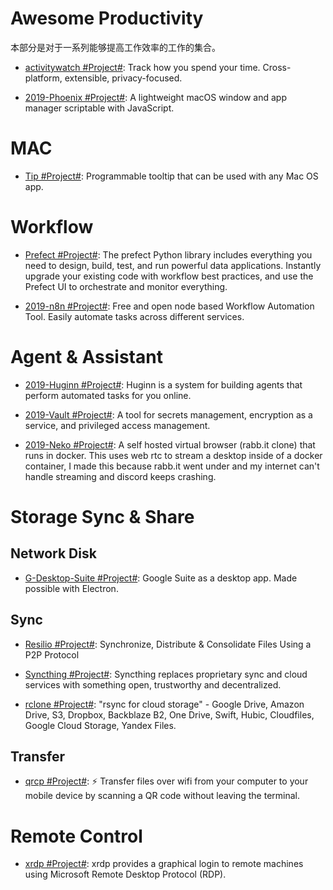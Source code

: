 # Awesome Productivity

本部分是对于一系列能够提高工作效率的工作的集合。

- [activitywatch #Project#](https://github.com/ActivityWatch/activitywatch): Track how you spend your time. Cross-platform, extensible, privacy-focused.

- [2019-Phoenix #Project#](https://github.com/kasper/phoenix): A lightweight macOS window and app manager scriptable with JavaScript.

# MAC

- [Tip #Project#](https://github.com/tanin47/tip): Programmable tooltip that can be used with any Mac OS app.

# Workflow

- [Prefect #Project#](https://www.prefect.io/products/core/): The prefect Python library includes everything you need to design, build, test, and run powerful data applications. Instantly upgrade your existing code with workflow best practices, and use the Prefect UI to orchestrate and monitor everything.

- [2019-n8n #Project#](https://github.com/n8n-io/n8n): Free and open node based Workflow Automation Tool. Easily automate tasks across different services.

# Agent & Assistant

- [2019-Huginn #Project#](https://github.com/huginn/huginn/): Huginn is a system for building agents that perform automated tasks for you online.

- [2019-Vault #Project#](https://github.com/hashicorp/vault): A tool for secrets management, encryption as a service, and privileged access management.

- [2019-Neko #Project#](https://github.com/nurdism/neko): A self hosted virtual browser (rabb.it clone) that runs in docker. This uses web rtc to stream a desktop inside of a docker container, I made this because rabb.it went under and my internet can't handle streaming and discord keeps crashing.

# Storage Sync & Share

## Network Disk

- [G-Desktop-Suite #Project#](https://github.com/alexkim205/G-Desktop-Suite): Google Suite as a desktop app. Made possible with Electron.

## Sync

- [Resilio #Project#](https://www.resilio.com/): Synchronize, Distribute & Consolidate Files Using a P2P Protocol

- [Syncthing #Project#](https://syncthing.net/): Syncthing replaces proprietary sync and cloud services with something open, trustworthy and decentralized.

- [rclone #Project#](https://github.com/rclone/rclone): "rsync for cloud storage" - Google Drive, Amazon Drive, S3, Dropbox, Backblaze B2, One Drive, Swift, Hubic, Cloudfiles, Google Cloud Storage, Yandex Files.

## Transfer

- [qrcp #Project#](https://github.com/claudiodangelis/qrcp): ⚡ Transfer files over wifi from your computer to your mobile device by scanning a QR code without leaving the terminal.

# Remote Control

- [xrdp #Project#](https://github.com/neutrinolabs/xrdp): xrdp provides a graphical login to remote machines using Microsoft Remote Desktop Protocol (RDP).   
